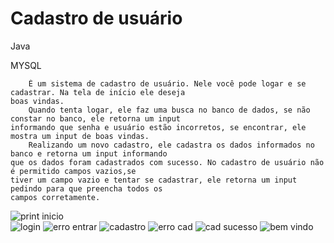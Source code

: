 # Cadastro de usuário
Java <p>
MYSQL

        É um sistema de cadastro de usuário. Nele você pode logar e se cadastrar. Na tela de início ele deseja 
    boas vindas.
        Quando tenta logar, ele faz uma busca no banco de dados, se não constar no banco, ele retorna um input
    informando que senha e usuário estão incorretos, se encontrar, ele mostra um input de boas vindas.
        Realizando um novo cadastro, ele cadastra os dados informados no banco e retorna um input informando 
    que os dados foram cadastrados com sucesso. No cadastro de usuário não é permitido campos vazios,se 
    tiver um campo vazio e tentar se cadastrar, ele retorna um input pedindo para que preencha todos os 
    campos corretamente. 

    
![print inicio](https://github.com/G4M4-X/Cadastro-usuario/assets/73545523/dfaf6fc5-d262-4780-af6f-0f94f1d890d4)   
![login](https://github.com/G4M4-X/Cadastro-usuario/assets/73545523/c5349e42-8f18-4e07-ab85-f2b34d4136a8) 
![erro entrar](https://github.com/G4M4-X/Cadastro-usuario/assets/73545523/7dac1a23-63e3-4f3e-baf2-63c80dd0c2a2)
![cadastro](https://github.com/G4M4-X/Cadastro-usuario/assets/73545523/33aad151-7891-4abf-88fa-75c4065ad949)
![erro cad](https://github.com/G4M4-X/Cadastro-usuario/assets/73545523/c3dbf0d8-ed7e-44f9-a7a0-aa9ba2c942e8)
![cad sucesso](https://github.com/G4M4-X/Cadastro-usuario/assets/73545523/11b2c565-4189-418c-b10b-e8ed8337f78b)
![bem vindo](https://github.com/G4M4-X/Cadastro-usuario/assets/73545523/cf0651bc-13ea-4d1d-996a-a02b1af1531c)
